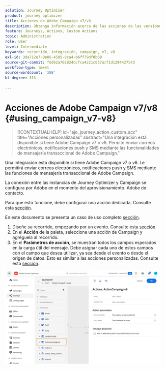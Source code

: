 ```yaml
---
solution: Journey Optimizer
product: journey optimizer
title: Acciones de Adobe Campaign v7/v8
description: Obtenga información acerca de las acciones de las versiones 7 y 8 de Adobe Campaign
feature: Journeys, Actions, Custom Actions
topic: Administration
role: User
level: Intermediate
keywords: recorrido, integración, campaign, v7, v8
exl-id: 3da712e7-0e08-4585-8ca4-b6ff79df0b68
source-git-commit: f8d62a702824bcfca4221c857acf1d1294427543
workflow-type: tm+mt
source-wordcount: '198'
ht-degree: 31%

---
```


# Acciones de Adobe Campaign v7/v8 {#using_campaign_v7-v8}

>[!CONTEXTUALHELP]
>id="ajo_journey_action_custom_acc"
>title="Acciones personalizadas"
>abstract="Una integración está disponible si tiene Adobe Campaign v7 o v8. Permite enviar correos electrónicos, notificaciones push y SMS mediante las funcionalidades de mensajería transaccional de Adobe Campaign."

Una integración está disponible si tiene Adobe Campaign v7 o v8. Le permitirá enviar correos electrónicos, notificaciones push y SMS mediante las funciones de mensajería transaccional de Adobe Campaign.

La conexión entre las instancias de Journey Optimizer y Campaign se configura por Adobe en el momento del aprovisionamiento. Adobe de contacto.

Para que esto funcione, debe configurar una acción dedicada. Consulte esta [sección](../action/acc-action.md).

En este documento se presenta un caso de uso completo [sección](../building-journeys/ajo-ac.md).

1. Diseñe su recorrido, empezando por un evento. Consulte esta [sección](../building-journeys/journey.md).
1. En el **Acción** de la paleta, seleccione una acción de Campaign y agréguela al recorrido.
1. En el **Parámetros de acción**, se muestran todos los campos esperados en la carga útil del mensaje. Debe asignar cada uno de estos campos con el campo que desea utilizar, ya sea desde el evento o desde el origen de datos. Esto es similar a las acciones personalizadas. Consulte esta [sección](../building-journeys/using-custom-actions.md).

![](assets/accintegration2.png)
